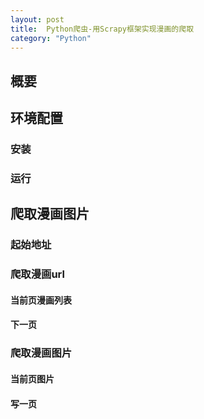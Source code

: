 ```yaml
---
layout: post
title:  Python爬虫-用Scrapy框架实现漫画的爬取
category: "Python"
---
```


## 概要

## 环境配置

### 安装

### 运行

## 爬取漫画图片

### 起始地址

### 爬取漫画url

#### 当前页漫画列表

#### 下一页

### 爬取漫画图片

#### 当前页图片

#### 写一页